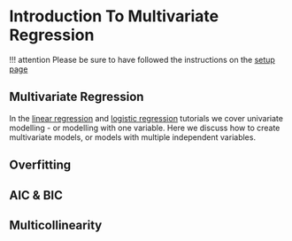 # Introduction To Multivariate Regression

!!! attention
    Please be sure to have followed the instructions on the [setup page](../setup.md)
    
## Multivariate Regression

In the [linear regression](linear-model.md) and [logistic regression](logistic-regression.md) tutorials we cover univariate modelling - 
or modelling with one variable. Here we discuss how to create multivariate models, or models with multiple independent variables. 

## Overfitting

## AIC & BIC

## Multicollinearity


